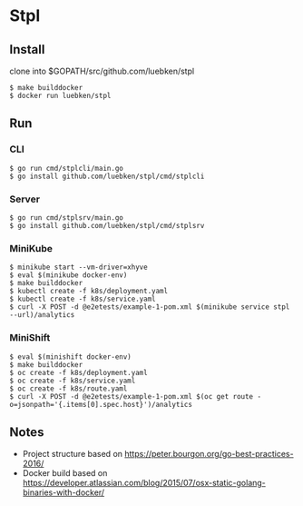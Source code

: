 # Stpl

## Install

clone into $GOPATH/src/github.com/luebken/stpl

    $ make builddocker
    $ docker run luebken/stpl

## Run

### CLI

    $ go run cmd/stplcli/main.go
    $ go install github.com/luebken/stpl/cmd/stplcli

### Server

    $ go run cmd/stplsrv/main.go
    $ go install github.com/luebken/stpl/cmd/stplsrv

### MiniKube

    $ minikube start --vm-driver=xhyve
    $ eval $(minikube docker-env)
    $ make builddocker
    $ kubectl create -f k8s/deployment.yaml
    $ kubectl create -f k8s/service.yaml
    $ curl -X POST -d @e2etests/example-1-pom.xml $(minikube service stpl --url)/analytics

### MiniShift

    $ eval $(minishift docker-env)
    $ make builddocker
    $ oc create -f k8s/deployment.yaml
    $ oc create -f k8s/service.yaml
    $ oc create -f k8s/route.yaml
    $ curl -X POST -d @e2etests/example-1-pom.xml $(oc get route -o=jsonpath='{.items[0].spec.host}')/analytics


## Notes

* Project structure based on https://peter.bourgon.org/go-best-practices-2016/
* Docker build based on https://developer.atlassian.com/blog/2015/07/osx-static-golang-binaries-with-docker/